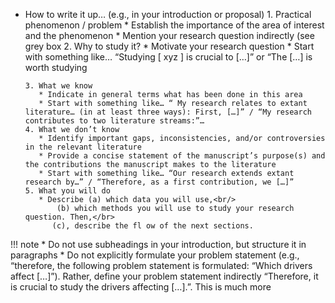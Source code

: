 




* How to write it up… (e.g., in your introduction or proposal)
      1. Practical phenomenon / problem
         * Establish the importance of the area of interest and the phenomenon
         * Mention your research question indirectly (see grey box
      2. Why to study it?
         * Motivate your research question
         * Start with something like… “Studying [ xyz ] is crucial to […]” or “The […] is worth studying
           
      3. What we know
         * Indicate in general terms what has been done in this area
         * Start with something like… “ My research relates to extant literature… (in at least three ways): First, […]” / “My research contributes to two literature streams:”…
      4. What we don’t know
         * Identify important gaps, inconsistencies, and/or controversies in the relevant literature
         * Provide a concise statement of the manuscript’s purpose(s) and the contributions the manuscript makes to the literature
         * Start with something like… “Our research extends extant research by…” / “Therefore, as a first contribution, we […]”
      5. What you will do
         * Describe (a) which data you will use,<br/>
             (b) which methods you will use to study your research question. Then,</br>
            (c), describe the fl ow of the next sections.

!!! note 
        * Do not use subheadings in your introduction, but structure it in paragraphs
        * Do not explicitly formulate your problem statement (e.g., “therefore, the following problem statement is formulated:
          “Which drivers affect […]”). Rather, define your problem statement indirectly
          “Therefore, it is crucial to study the drivers affecting […].”. This is much more